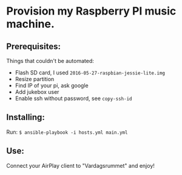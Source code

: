Provision my Raspberry PI music machine.
===

Prerequisites:
---
Things that couldn't be automated:
- Flash SD card, I used `2016-05-27-raspbian-jessie-lite.img`
- Resize partition
- Find IP of your pi, ask google
- Add jukebox user
- Enable ssh without password, see `copy-ssh-id`

Installing:
---
Run: `$ ansible-playbook -i hosts.yml main.yml`

Use:
---
Connect your AirPlay client to "Vardagsrummet" and enjoy!
